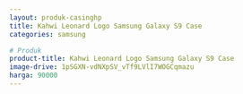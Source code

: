 ```yaml
---
layout: produk-casinghp
title: Kahwi Leonard Logo Samsung Galaxy S9 Case
categories: samsung

# Produk
product-title: Kahwi Leonard Logo Samsung Galaxy S9 Case
image-drive: 1pSGXN-vdNXpSV_vTf9LVlI7WOGCqmazu
harga: 90000
---
```

